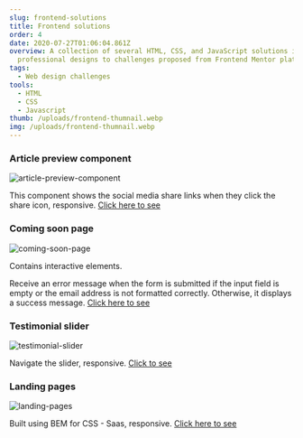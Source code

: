 ```yaml
---
slug: frontend-solutions
title: Frontend solutions
order: 4
date: 2020-07-27T01:06:04.861Z
overview: A collection of several HTML, CSS, and JavaScript solutions in
  professional designs to challenges proposed from Frontend Mentor platform.
tags:
  - Web design challenges
tools:
  - HTML
  - CSS
  - Javascript
thumb: /uploads/frontend-thumnail.webp
img: /uploads/frontend-thumnail.webp
---
```

### Article preview component

![article-preview-component](/uploads/article-component.webp "article-preview-component")

This component shows the social media share links when they click the share icon, responsive. [Click here to see](https://tanismith.github.io/article-preview-component/)

### Coming soon page

![coming-soon-page](/uploads/comming-soon-page-1.webp "coming-soon-page")

Contains interactive elements.

Receive an error message when the form is submitted if the input field is empty or the email address is not formatted correctly. Otherwise, it displays a success message. [Click here to see](https://tanismith.github.io/comming-soon-page/)

### Testimonial slider

![testimonial-slider](/uploads/slider-component.webp "testimonial-slider")

Navigate the slider, responsive. [Click to see](https://tanismith.github.io/testimonial-slider/)

### Landing pages

![landing-pages](/uploads/landing-pages.webp "landing-pages")

Built using BEM for CSS - Saas, responsive. [Click here to see](https://tanismith.github.io/huddle-landing-page/)
